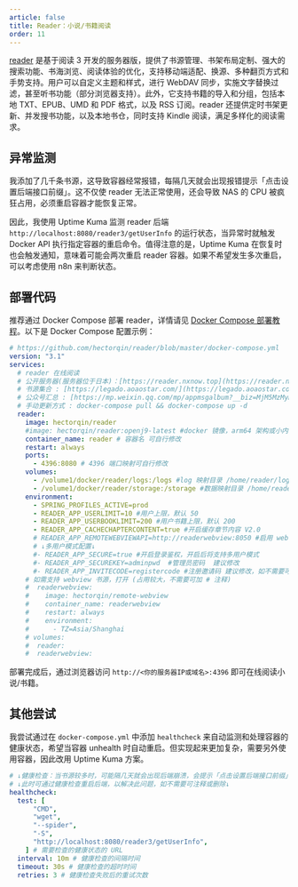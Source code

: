 ```yaml
---
article: false
title: Reader：小说/书籍阅读
order: 11
---
```


[reader](https://github.com/hectorqin/reader) 是基于阅读 3 开发的服务器版，提供了书源管理、书架布局定制、强大的搜索功能、书海浏览、阅读体验的优化，支持移动端适配、换源、多种翻页方式和手势支持。用户可以自定义主题和样式，进行 WebDAV 同步，实施文字替换过滤，甚至听书功能（部分浏览器支持）。此外，它支持书籍的导入和分组，包括本地 TXT、EPUB、UMD 和 PDF 格式，以及 RSS 订阅。reader 还提供定时书架更新、并发搜书功能，以及本地书仓，同时支持 Kindle 阅读，满足多样化的阅读需求。

## 异常监测

我添加了几千条书源，这导致容器经常报错，每隔几天就会出现报错提示「点击设置后端接口前缀」。这不仅使 reader 无法正常使用，还会导致 NAS 的 CPU 被疯狂占用，必须重启容器才能恢复正常。

因此，我使用 Uptime Kuma 监测 reader 后端 `http://localhost:8080/reader3/getUserInfo` 的运行状态，当异常时就触发 Docker API 执行指定容器的重启命令。值得注意的是，Uptime Kuma 在恢复时也会触发通知，意味着可能会两次重启 reader 容器。如果不希望发生多次重启，可以考虑使用 n8n 来判断状态。

## 部署代码

推荐通过 Docker Compose 部署 reader，详情请见 [Docker Compose 部署教程](./#%E9%83%A8%E7%BD%B2%E6%95%99%E7%A8%8B)。以下是 Docker Compose 配置示例：

```yml
# https://github.com/hectorqin/reader/blob/master/docker-compose.yml
version: "3.1"
services:
  # reader 在线阅读
  # 公开服务器(服务器位于日本)：[https://reader.nxnow.top](https://reader.nxnow.top) 测试账号/密码分别为 guest/guest123，也可自行创建账号添加书源，不定期删除长期未登录账号 (2 周)
  # 书源集合 : [https://legado.aoaostar.com/](https://legado.aoaostar.com/) 点击打开连接，添加远程书源即可
  # 公众号汇总 : [https://mp.weixin.qq.com/mp/appmsgalbum?__biz=MjM5MzMyMDgyMA==&action=getalbum&album_id=2397535253763801090#wechat_redirect](https://mp.weixin.qq.com/mp/appmsgalbum?__biz=MjM5MzMyMDgyMA==&action=getalbum&album_id=2397535253763801090#wechat_redirect)
  # 手动更新方式 : docker-compose pull && docker-compose up -d
  reader:
    image: hectorqin/reader
    #image: hectorqin/reader:openj9-latest #docker 镜像，arm64 架构或小内存机器优先使用此镜像。启用需删除上一行
    container_name: reader # 容器名 可自行修改
    restart: always
    ports:
      - 4396:8080 # 4396 端口映射可自行修改
    volumes:
      - /volume1/docker/reader/logs:/logs #log 映射目录 /home/reader/logs 映射目录可自行修改
      - /volume1/docker/reader/storage:/storage #数据映射目录 /home/reader/storage 映射目录可自行修改
    environment:
      - SPRING_PROFILES_ACTIVE=prod
      - READER_APP_USERLIMIT=10 #用户上限，默认 50
      - READER_APP_USERBOOKLIMIT=200 #用户书籍上限，默认 200
      - READER_APP_CACHECHAPTERCONTENT=true #开启缓存章节内容 V2.0
      # READER_APP_REMOTEWEBVIEWAPI=http://readerwebview:8050 #启用 webview(若下方 readerwebview 容器不开启需注释此行
      # ↓多用户模式配置↓
      #- READER_APP_SECURE=true #开启登录鉴权，开启后将支持多用户模式
      #- READER_APP_SECUREKEY=adminpwd  #管理员密码  建议修改
      #- READER_APP_INVITECODE=registercode #注册邀请码 建议修改，如不需要可注释或删除
    # 如需支持 webview 书源，打开 (占用较大，不需要可加 # 注释)
    #  readerwebview:
    #    image: hectorqin/remote-webview
    #    container_name: readerwebview
    #    restart: always
    #    environment:
    #      - TZ=Asia/Shanghai
    # volumes:
    #  reader:
    #  readerwebview:
```

部署完成后，通过浏览器访问 `http://<你的服务器IP或域名>:4396` 即可在线阅读小说/书籍。

## 其他尝试

我尝试通过在 `docker-compose.yml` 中添加 `healthcheck` 来自动监测和处理容器的健康状态，希望当容器 unhealth 时自动重启。但实现起来更加复杂，需要另外使用容器，因此改用 Uptime Kuma 方案。

```yml
# ↓健康检查：当书源较多时，可能隔几天就会出现后端崩溃，会提示「点击设置后端接口前缀」↓
# ↓此时可通过健康检查重启后端，以解决此问题，如不需要可注释或删除↓
healthcheck:
  test: [
      "CMD",
      "wget",
      "--spider",
      "-S",
      "http://localhost:8080/reader3/getUserInfo",
    ] # 需要检查的健康状态的 URL
  interval: 10m # 健康检查的间隔时间
  timeout: 30s # 健康检查的超时时间
  retries: 3 # 健康检查失败后的重试次数
```
